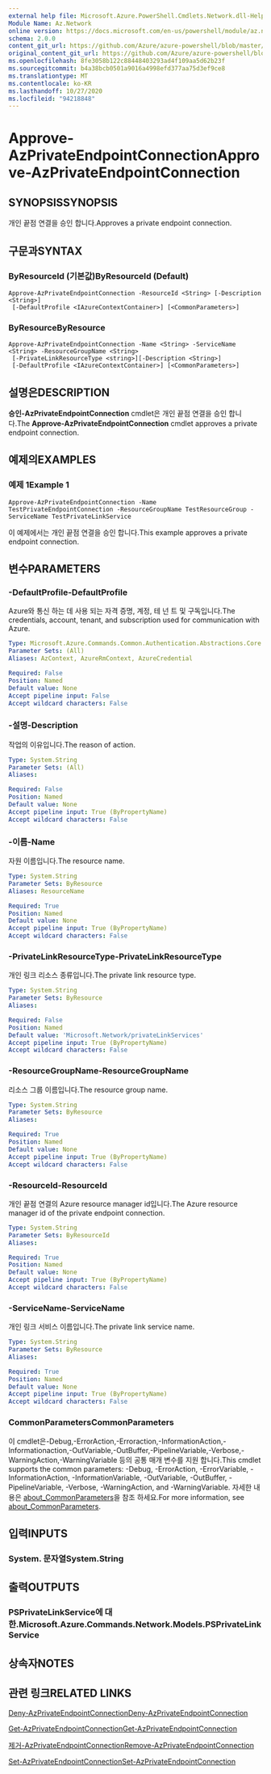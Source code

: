 ```yaml
---
external help file: Microsoft.Azure.PowerShell.Cmdlets.Network.dll-Help.xml
Module Name: Az.Network
online version: https://docs.microsoft.com/en-us/powershell/module/az.network/approve-azprivateendpointconnection
schema: 2.0.0
content_git_url: https://github.com/Azure/azure-powershell/blob/master/src/Network/Network/help/Approve-AzPrivateEndpointConnection.md
original_content_git_url: https://github.com/Azure/azure-powershell/blob/master/src/Network/Network/help/Approve-AzPrivateEndpointConnection.md
ms.openlocfilehash: 8fe3058b122c88448403293ad4f109aa5d62b23f
ms.sourcegitcommit: b4a38bcb0501a9016a4998efd377aa75d3ef9ce8
ms.translationtype: MT
ms.contentlocale: ko-KR
ms.lasthandoff: 10/27/2020
ms.locfileid: "94218848"
---
```

# <span data-ttu-id="b101a-101">Approve-AzPrivateEndpointConnection</span><span class="sxs-lookup"><span data-stu-id="b101a-101">Approve-AzPrivateEndpointConnection</span></span>

## <span data-ttu-id="b101a-102">SYNOPSIS</span><span class="sxs-lookup"><span data-stu-id="b101a-102">SYNOPSIS</span></span>
<span data-ttu-id="b101a-103">개인 끝점 연결을 승인 합니다.</span><span class="sxs-lookup"><span data-stu-id="b101a-103">Approves a private endpoint connection.</span></span>

## <span data-ttu-id="b101a-104">구문과</span><span class="sxs-lookup"><span data-stu-id="b101a-104">SYNTAX</span></span>

### <span data-ttu-id="b101a-105">ByResourceId (기본값)</span><span class="sxs-lookup"><span data-stu-id="b101a-105">ByResourceId (Default)</span></span>
```
Approve-AzPrivateEndpointConnection -ResourceId <String> [-Description <String>]
 [-DefaultProfile <IAzureContextContainer>] [<CommonParameters>]
```

### <span data-ttu-id="b101a-106">ByResource</span><span class="sxs-lookup"><span data-stu-id="b101a-106">ByResource</span></span>
```
Approve-AzPrivateEndpointConnection -Name <String> -ServiceName <String> -ResourceGroupName <String>
 [-PrivateLinkResourceType <string>][-Description <String>]
 [-DefaultProfile <IAzureContextContainer>] [<CommonParameters>]
```

## <span data-ttu-id="b101a-107">설명은</span><span class="sxs-lookup"><span data-stu-id="b101a-107">DESCRIPTION</span></span>
<span data-ttu-id="b101a-108">**승인-AzPrivateEndpointConnection** cmdlet은 개인 끝점 연결을 승인 합니다.</span><span class="sxs-lookup"><span data-stu-id="b101a-108">The **Approve-AzPrivateEndpointConnection** cmdlet approves a private endpoint connection.</span></span>

## <span data-ttu-id="b101a-109">예제의</span><span class="sxs-lookup"><span data-stu-id="b101a-109">EXAMPLES</span></span>

### <span data-ttu-id="b101a-110">예제 1</span><span class="sxs-lookup"><span data-stu-id="b101a-110">Example 1</span></span>
```
Approve-AzPrivateEndpointConnection -Name TestPrivateEndpointConnection -ResourceGroupName TestResourceGroup -ServiceName TestPrivateLinkService
```

<span data-ttu-id="b101a-111">이 예제에서는 개인 끝점 연결을 승인 합니다.</span><span class="sxs-lookup"><span data-stu-id="b101a-111">This example approves a private endpoint connection.</span></span>

## <span data-ttu-id="b101a-112">변수</span><span class="sxs-lookup"><span data-stu-id="b101a-112">PARAMETERS</span></span>

### <span data-ttu-id="b101a-113">-DefaultProfile</span><span class="sxs-lookup"><span data-stu-id="b101a-113">-DefaultProfile</span></span>
<span data-ttu-id="b101a-114">Azure와 통신 하는 데 사용 되는 자격 증명, 계정, 테 넌 트 및 구독입니다.</span><span class="sxs-lookup"><span data-stu-id="b101a-114">The credentials, account, tenant, and subscription used for communication with Azure.</span></span>

```yaml
Type: Microsoft.Azure.Commands.Common.Authentication.Abstractions.Core.IAzureContextContainer
Parameter Sets: (All)
Aliases: AzContext, AzureRmContext, AzureCredential

Required: False
Position: Named
Default value: None
Accept pipeline input: False
Accept wildcard characters: False
```

### <span data-ttu-id="b101a-115">-설명</span><span class="sxs-lookup"><span data-stu-id="b101a-115">-Description</span></span>
<span data-ttu-id="b101a-116">작업의 이유입니다.</span><span class="sxs-lookup"><span data-stu-id="b101a-116">The reason of action.</span></span>

```yaml
Type: System.String
Parameter Sets: (All)
Aliases:

Required: False
Position: Named
Default value: None
Accept pipeline input: True (ByPropertyName)
Accept wildcard characters: False
```

### <span data-ttu-id="b101a-117">-이름</span><span class="sxs-lookup"><span data-stu-id="b101a-117">-Name</span></span>
<span data-ttu-id="b101a-118">자원 이름입니다.</span><span class="sxs-lookup"><span data-stu-id="b101a-118">The resource name.</span></span>

```yaml
Type: System.String
Parameter Sets: ByResource
Aliases: ResourceName

Required: True
Position: Named
Default value: None
Accept pipeline input: True (ByPropertyName)
Accept wildcard characters: False
```

### <span data-ttu-id="b101a-119">-PrivateLinkResourceType</span><span class="sxs-lookup"><span data-stu-id="b101a-119">-PrivateLinkResourceType</span></span>
<span data-ttu-id="b101a-120">개인 링크 리소스 종류입니다.</span><span class="sxs-lookup"><span data-stu-id="b101a-120">The private link resource type.</span></span>

```yaml
Type: System.String
Parameter Sets: ByResource
Aliases:

Required: False
Position: Named
Default value: 'Microsoft.Network/privateLinkServices'
Accept pipeline input: True (ByPropertyName)
Accept wildcard characters: False
```

### <span data-ttu-id="b101a-121">-ResourceGroupName</span><span class="sxs-lookup"><span data-stu-id="b101a-121">-ResourceGroupName</span></span>
<span data-ttu-id="b101a-122">리소스 그룹 이름입니다.</span><span class="sxs-lookup"><span data-stu-id="b101a-122">The resource group name.</span></span>

```yaml
Type: System.String
Parameter Sets: ByResource
Aliases:

Required: True
Position: Named
Default value: None
Accept pipeline input: True (ByPropertyName)
Accept wildcard characters: False
```

### <span data-ttu-id="b101a-123">-ResourceId</span><span class="sxs-lookup"><span data-stu-id="b101a-123">-ResourceId</span></span>
<span data-ttu-id="b101a-124">개인 끝점 연결의 Azure resource manager id입니다.</span><span class="sxs-lookup"><span data-stu-id="b101a-124">The Azure resource manager id of the private endpoint connection.</span></span>

```yaml
Type: System.String
Parameter Sets: ByResourceId
Aliases:

Required: True
Position: Named
Default value: None
Accept pipeline input: True (ByPropertyName)
Accept wildcard characters: False
```

### <span data-ttu-id="b101a-125">-ServiceName</span><span class="sxs-lookup"><span data-stu-id="b101a-125">-ServiceName</span></span>
<span data-ttu-id="b101a-126">개인 링크 서비스 이름입니다.</span><span class="sxs-lookup"><span data-stu-id="b101a-126">The private link service name.</span></span>

```yaml
Type: System.String
Parameter Sets: ByResource
Aliases:

Required: True
Position: Named
Default value: None
Accept pipeline input: True (ByPropertyName)
Accept wildcard characters: False
```


### <span data-ttu-id="b101a-127">CommonParameters</span><span class="sxs-lookup"><span data-stu-id="b101a-127">CommonParameters</span></span>
<span data-ttu-id="b101a-128">이 cmdlet은-Debug,-ErrorAction,-Erroraction,-InformationAction,-Informationaction,-OutVariable,-OutBuffer,-PipelineVariable,-Verbose,-WarningAction,-WarningVariable 등의 공통 매개 변수를 지원 합니다.</span><span class="sxs-lookup"><span data-stu-id="b101a-128">This cmdlet supports the common parameters: -Debug, -ErrorAction, -ErrorVariable, -InformationAction, -InformationVariable, -OutVariable, -OutBuffer, -PipelineVariable, -Verbose, -WarningAction, and -WarningVariable.</span></span> <span data-ttu-id="b101a-129">자세한 내용은 [about_CommonParameters](http://go.microsoft.com/fwlink/?LinkID=113216)을 참조 하세요.</span><span class="sxs-lookup"><span data-stu-id="b101a-129">For more information, see [about_CommonParameters](http://go.microsoft.com/fwlink/?LinkID=113216).</span></span>

## <span data-ttu-id="b101a-130">입력</span><span class="sxs-lookup"><span data-stu-id="b101a-130">INPUTS</span></span>

### <span data-ttu-id="b101a-131">System. 문자열</span><span class="sxs-lookup"><span data-stu-id="b101a-131">System.String</span></span>

## <span data-ttu-id="b101a-132">출력</span><span class="sxs-lookup"><span data-stu-id="b101a-132">OUTPUTS</span></span>

### <span data-ttu-id="b101a-133">PSPrivateLinkService에 대 한.</span><span class="sxs-lookup"><span data-stu-id="b101a-133">Microsoft.Azure.Commands.Network.Models.PSPrivateLinkService</span></span>

## <span data-ttu-id="b101a-134">상속자</span><span class="sxs-lookup"><span data-stu-id="b101a-134">NOTES</span></span>

## <span data-ttu-id="b101a-135">관련 링크</span><span class="sxs-lookup"><span data-stu-id="b101a-135">RELATED LINKS</span></span>

[<span data-ttu-id="b101a-136">Deny-AzPrivateEndpointConnection</span><span class="sxs-lookup"><span data-stu-id="b101a-136">Deny-AzPrivateEndpointConnection</span></span>](./Deny-AzPrivateEndpointConnection.md)

[<span data-ttu-id="b101a-137">Get-AzPrivateEndpointConnection</span><span class="sxs-lookup"><span data-stu-id="b101a-137">Get-AzPrivateEndpointConnection</span></span>](./Get-AzPrivateEndpointConnection.md)

[<span data-ttu-id="b101a-138">제거-AzPrivateEndpointConnection</span><span class="sxs-lookup"><span data-stu-id="b101a-138">Remove-AzPrivateEndpointConnection</span></span>](./Remove-AzPrivateEndpointConnection.md)

[<span data-ttu-id="b101a-139">Set-AzPrivateEndpointConnection</span><span class="sxs-lookup"><span data-stu-id="b101a-139">Set-AzPrivateEndpointConnection</span></span>](./Set-AzPrivateEndpointConnection.md)